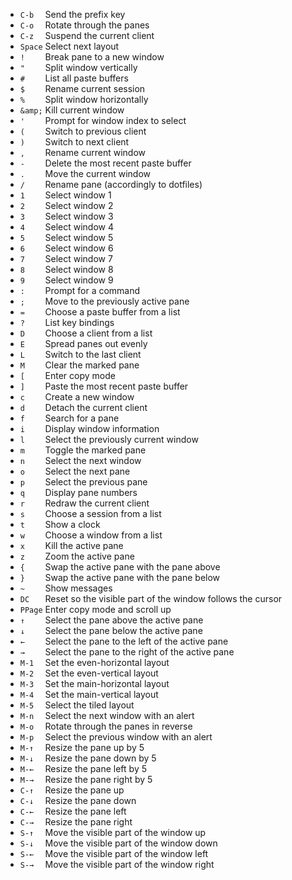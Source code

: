 * `C-b  ` Send the prefix key    
* `C-o  ` Rotate through the panes
* `C-z  ` Suspend the current client
* `Space` Select next layout
* `!    ` Break pane to a new window
* `"    ` Split window vertically
* `#    ` List all paste buffers
* `$    ` Rename current session
* `%    ` Split window horizontally
* `&amp;` Kill current window
* `'    ` Prompt for window index to select
* `(    ` Switch to previous client
* `)    ` Switch to next client
* `,    ` Rename current window
* `-    ` Delete the most recent paste buffer
* `.    ` Move the current window
* `/    ` Rename pane (accordingly to dotfiles)
* `1    ` Select window 1
* `2    ` Select window 2
* `3    ` Select window 3
* `4    ` Select window 4
* `5    ` Select window 5
* `6    ` Select window 6
* `7    ` Select window 7
* `8    ` Select window 8
* `9    ` Select window 9
* `:    ` Prompt for a command
* `;    ` Move to the previously active pane
* `=    ` Choose a paste buffer from a list
* `?    ` List key bindings
* `D    ` Choose a client from a list
* `E    ` Spread panes out evenly
* `L    ` Switch to the last client
* `M    ` Clear the marked pane
* `[    ` Enter copy mode
* `]    ` Paste the most recent paste buffer
* `c    ` Create a new window
* `d    ` Detach the current client
* `f    ` Search for a pane
* `i    ` Display window information
* `l    ` Select the previously current window
* `m    ` Toggle the marked pane
* `n    ` Select the next window
* `o    ` Select the next pane
* `p    ` Select the previous pane
* `q    ` Display pane numbers
* `r    ` Redraw the current client
* `s    ` Choose a session from a list
* `t    ` Show a clock
* `w    ` Choose a window from a list
* `x    ` Kill the active pane
* `z    ` Zoom the active pane
* `{    ` Swap the active pane with the pane above
* `}    ` Swap the active pane with the pane below
* `~    ` Show messages
* `DC   ` Reset so the visible part of the window follows the cursor
* `PPage` Enter copy mode and scroll up
* `↑    ` Select the pane above the active pane
* `↓    ` Select the pane below the active pane
* `←    ` Select the pane to the left of the active pane
* `→    ` Select the pane to the right of the active pane
* `M-1  ` Set the even-horizontal layout
* `M-2  ` Set the even-vertical layout
* `M-3  ` Set the main-horizontal layout
* `M-4  ` Set the main-vertical layout
* `M-5  ` Select the tiled layout
* `M-n  ` Select the next window with an alert
* `M-o  ` Rotate through the panes in reverse
* `M-p  ` Select the previous window with an alert
* `M-↑  ` Resize the pane up by 5
* `M-↓  ` Resize the pane down by 5
* `M-←  ` Resize the pane left by 5
* `M-→  ` Resize the pane right by 5
* `C-↑  ` Resize the pane up
* `C-↓  ` Resize the pane down
* `C-←  ` Resize the pane left
* `C-→  ` Resize the pane right
* `S-↑  ` Move the visible part of the window up
* `S-↓  ` Move the visible part of the window down
* `S-←  ` Move the visible part of the window left
* `S-→  ` Move the visible part of the window right
